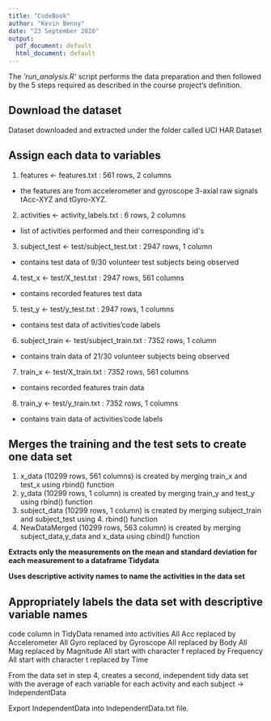 ```yaml
---
title: "CodeBook"
author: "Kevin Benny"
date: "23 September 2020"
output:
  pdf_document: default
  html_document: default
---
```




The *'run_analysis.R'* script performs the data preparation and then followed by the 5 steps required as described in the course project’s definition.

## Download the dataset
Dataset downloaded and extracted under the folder called UCI HAR Dataset

## Assign each data to variables
1. features <- features.txt : 561 rows, 2 columns
  + the features are from accelerometer and gyroscope 3-axial raw signals tAcc-XYZ and tGyro-XYZ.
2. activities <- activity_labels.txt : 6 rows, 2 columns 
  + list of activities performed and their corresponding id's
3. subject_test <- test/subject_test.txt : 2947 rows, 1 column 
  + contains test data of 9/30 volunteer test subjects being observed
4. test_x <- test/X_test.txt : 2947 rows, 561 columns 
  + contains recorded features test data
5. test_y <- test/y_test.txt : 2947 rows, 1 columns 
  + contains test data of activities’code labels
6. subject_train <- test/subject_train.txt : 7352 rows, 1 column 
  + contains train data of 21/30 volunteer subjects being observed
7. train_x <- test/X_train.txt : 7352 rows, 561 columns 
  + contains recorded features train data
8. train_y <- test/y_train.txt : 7352 rows, 1 columns 
  + contains train data of activities’code labels

## Merges the training and the test sets to create one data set
1. x_data (10299 rows, 561 columns) is created by merging train_x and test_x using rbind() function
2. y_data (10299 rows, 1 column) is created by merging train_y and test_y using rbind() function
3. subject_data (10299 rows, 1 column) is created by merging subject_train and subject_test using 4. rbind() function
5. NewDataMerged (10299 rows, 563 column) is created by merging subject_data,y_data  and x_data using cbind() function

**Extracts only the measurements on the mean and standard deviation for each measurement to a dataframe Tidydata**

**Uses descriptive activity names to name the activities in the data set**


## Appropriately labels the data set with descriptive variable names
code column in TidyData renamed into activities
All Acc replaced by Accelerometer
All Gyro replaced by Gyroscope
All replaced by Body
All Mag replaced by Magnitude
All start with character f replaced by Frequency
All start with character t replaced by Time

From the data set in step 4, creates a second, independent tidy data set with the average of each variable for each activity and each subject -> IndependentData

Export IndependentData into IndependentData.txt file.
